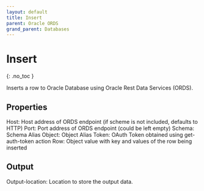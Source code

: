 ```yaml
---
layout: default
title: Insert
parent: Oracle ORDS
grand_parent: Databases
---
```


# Insert
{: .no_toc }

Inserts a row to Oracle Database using Oracle Rest Data Services (ORDS).

## Properties
Host: Host address of ORDS endpoint (if scheme is not included, defaults to HTTP)
Port: Port address of ORDS endpoint (could be left empty)
Schema: Schema Alias
Object: Object Alias
Token: OAuth Token obtained using get-auth-token action
Row: Object value with key and values of the row being inserted

## Output
Output-location: Location to store the output data.
